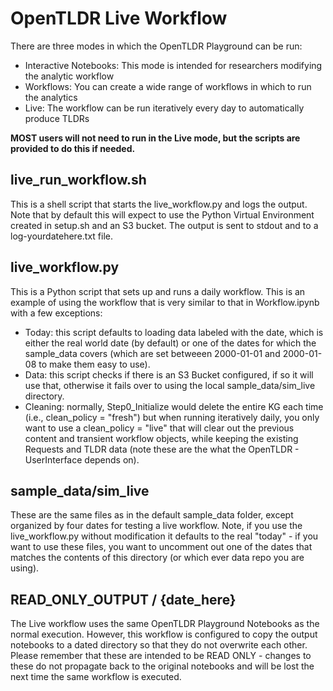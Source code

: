 # OpenTLDR Live Workflow
There are three modes in which the OpenTLDR Playground can be run:
- Interactive Notebooks: This mode is intended for researchers modifying the analytic workflow
- Workflows: You can create a wide range of workflows in which to run the analytics
- Live: The workflow can be run iteratively every day to automatically produce TLDRs

**MOST users will not need to run in the Live mode, but the scripts are provided to do this if needed.**

## live_run_workflow.sh
This is a shell script that starts the live_workflow.py and logs the output.
Note that by default this will expect to use the Python Virtual Environment created in setup.sh and an S3 bucket.
The output is sent to stdout and to a log-yourdatehere.txt file.

## live_workflow.py
This is a Python script that sets up and runs a daily workflow. This is an example of using the workflow that is very similar to that in Workflow.ipynb with a few exceptions:
- Today: this script defaults to loading data labeled with the date, which is either the real world date (by default) or one of the dates for which the sample_data covers (which are set betweeen 2000-01-01 and 2000-01-08 to make them easy to use).
- Data: this script checks if there is an S3 Bucket configured, if so it will use that, otherwise it fails over to using the local sample_data/sim_live directory.
- Cleaning: normally, Step0_Initialize would delete the entire KG each time (i.e., clean_policy = "fresh") but when running iteratively daily, you only want to use a  clean_policy = "live" that will clear out the previous content and transient workflow objects, while keeping the existing Requests and TLDR data (note these are the what the OpenTLDR - UserInterface depends on).

## sample_data/sim_live
These are the same files as in the default sample_data folder, except organized by four dates for testing a live workflow.
Note, if you use the live_workflow.py without modification it defaults to the real "today" - if you want to use these files, you want to uncomment out one of the dates that matches the contents of this directory (or which ever data repo you are using).

## READ_ONLY_OUTPUT / {date_here}
The Live workflow uses the same OpenTLDR Playground Notebooks as the normal execution. However, this workflow is configured to copy the output notebooks to a dated directory so that they do not overwrite each other. Please remember that these are intended to be READ ONLY - changes to these do not propagate back to the original notebooks and will be lost the next time the same workflow is executed.